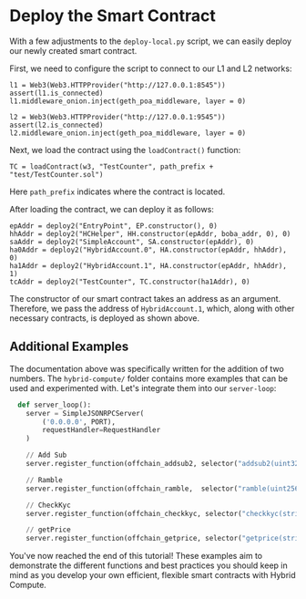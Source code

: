 # Deploy the Smart Contract

With a few adjustments to the `deploy-local.py` script, we can easily deploy our newly created smart contract.

First, we need to configure the script to connect to our L1 and L2 networks:

```solidity
l1 = Web3(Web3.HTTPProvider("http://127.0.0.1:8545"))
assert(l1.is_connected)
l1.middleware_onion.inject(geth_poa_middleware, layer = 0)

l2 = Web3(Web3.HTTPProvider("http://127.0.0.1:9545"))
assert(l2.is_connected)
l2.middleware_onion.inject(geth_poa_middleware, layer = 0)
```

Next, we load the contract using the `loadContract()` function:

```solidity
TC = loadContract(w3, "TestCounter", path_prefix + "test/TestCounter.sol")
```

Here `path_prefix` indicates where the contract is located.

After loading the contract, we can deploy it as follows:

```solidity
epAddr = deploy2("EntryPoint", EP.constructor(), 0)
hhAddr = deploy2("HCHelper", HH.constructor(epAddr, boba_addr, 0), 0)
saAddr = deploy2("SimpleAccount", SA.constructor(epAddr), 0)
ha0Addr = deploy2("HybridAccount.0", HA.constructor(epAddr, hhAddr), 0)
ha1Addr = deploy2("HybridAccount.1", HA.constructor(epAddr, hhAddr), 1)
tcAddr = deploy2("TestCounter", TC.constructor(ha1Addr), 0)
```

The constructor of our smart contract takes an address as an argument. Therefore, we pass the address of `HybridAccount.1`, which, along with other necessary contracts, is deployed as shown above.

## Additional Examples

The documentation above was specifically written for the addition of two numbers. The `hybrid-compute/` folder contains more examples that can be used and experimented with. Let's integrate them into our `server-loop`:

```python
  def server_loop():
    server = SimpleJSONRPCServer(
        ('0.0.0.0', PORT),
        requestHandler=RequestHandler
    )

    // Add Sub
    server.register_function(offchain_addsub2, selector("addsub2(uint32,uint32)"))  # 97e0d7ba

    // Ramble
    server.register_function(offchain_ramble,  selector("ramble(uint256,bool)"))

    // CheckKyc
    server.register_function(offchain_checkkyc, selector("checkkyc(string)"))

    // getPrice
    server.register_function(offchain_getprice, selector("getprice(string)"))
```

You've now reached the end of this tutorial! These examples aim to demonstrate the different functions and best practices you should keep in mind as you develop your own efficient, flexible smart contracts with Hybrid Compute.
